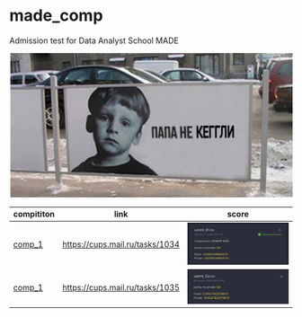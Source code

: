 # made_comp
Admission test for Data Analyst School MADE

![kaggle](imgs/kaggle_kek.png)

| compititon | link |score|
| ------------- | ------------- |----------------|
| [comp_1](https://github.com/StepDan23/made_comp/blob/master/comp_1/rf_shap_pca_cv.ipynb) | https://cups.mail.ru/tasks/1034 |![score1](imgs/score_task_1.png)|
| [comp_1](https://github.com/StepDan23/made_comp/blob/master/comp_2/baner_recommendations.ipynb) | https://cups.mail.ru/tasks/1035 |![score2](imgs/score_task_2.png)|
